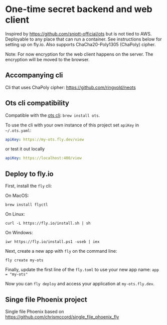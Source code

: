 # One-time secret backend and web client

Inspired by https://github.com/sniptt-official/ots but is not tied to AWS.
Deployable to any place that can run a container. See instructions below for setting up on fly.io.
Also supports ChaCha20-Poly1305 (ChaPoly) cipher.

Note: For now encryption for the web client happens on the server. The encryption will be moved to the browser.

## Accompanying cli

Cli that uses ChaPoly cipher: https://github.com/ringvold/neots

## Ots cli compatibility

Compatible with the [ots cli](https://github.com/sniptt-official/ots): `brew install ots`. 

To use the cli with your own instance of this project set `apiKey` in `~/.ots.yaml`:

```yaml
apiKey: https://my-ots.fly.dev/view
```
or test it out locally

```yaml
apiKey: https://localhost:400/view
```

## Deploy to fly.io

First, install the `fly` cli:

On MacOS:

```shell
brew install flyctl
```

On Linux:

```shell
curl -L https://fly.io/install.sh | sh
```

On Windows:

```shell
iwr https://fly.io/install.ps1 -useb | iex
```

Next, create a new app with `fly` on the command line:


```shell
fly create my-ots
```

Finally, update the first line of the `fly.toml` to use your new app name: `app = "my-ots"`

Now you can `fly deploy` and access your application at `my-ots.fly.dev`.

## Singe file Phoenix project

Single file Phoenix based on https://github.com/chrismccord/single_file_phoenix_fly
